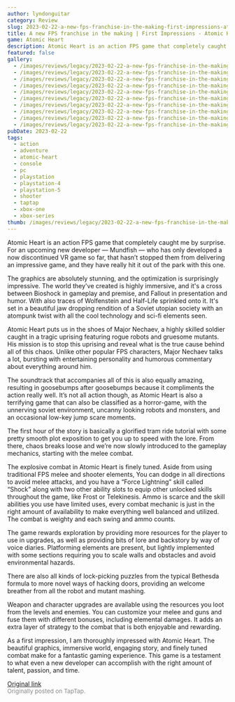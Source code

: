 ```yaml
---
author: lyndonguitar
category: Review
slug: 2023-02-22-a-new-fps-franchise-in-the-making-first-impressions-atomic-heart
title: A new FPS franchise in the making | First Impressions - Atomic Heart
game: Atomic Heart
description: Atomic Heart is an action FPS game that completely caught me by surprise. For an upcoming new developer — Mundfish —  who has only developed a now discontinued VR game so far, that hasn’t stopped them from delivering an impressive game, and they have really hit it out of the park with this one.
featured: false
gallery:
  - /images/reviews/legacy/2023-02-22-a-new-fps-franchise-in-the-making--first-impressions---atomic-heart-0.avif
  - /images/reviews/legacy/2023-02-22-a-new-fps-franchise-in-the-making--first-impressions---atomic-heart-1.avif
  - /images/reviews/legacy/2023-02-22-a-new-fps-franchise-in-the-making--first-impressions---atomic-heart-2.avif
  - /images/reviews/legacy/2023-02-22-a-new-fps-franchise-in-the-making--first-impressions---atomic-heart-3.avif
  - /images/reviews/legacy/2023-02-22-a-new-fps-franchise-in-the-making--first-impressions---atomic-heart-4.avif
  - /images/reviews/legacy/2023-02-22-a-new-fps-franchise-in-the-making--first-impressions---atomic-heart-5.avif
  - /images/reviews/legacy/2023-02-22-a-new-fps-franchise-in-the-making--first-impressions---atomic-heart-6.avif
  - /images/reviews/legacy/2023-02-22-a-new-fps-franchise-in-the-making--first-impressions---atomic-heart-7.avif
  - /images/reviews/legacy/2023-02-22-a-new-fps-franchise-in-the-making--first-impressions---atomic-heart-8.avif
  - /images/reviews/legacy/2023-02-22-a-new-fps-franchise-in-the-making--first-impressions---atomic-heart-9.avif
pubDate: 2023-02-22
tags:
  - action
  - adventure
  - atomic-heart
  - console
  - pc
  - playstation
  - playstation-4
  - playstation-5
  - shooter
  - taptap
  - xbox-one
  - xbox-series
thumb: /images/reviews/legacy/2023-02-22-a-new-fps-franchise-in-the-making--first-impressions---atomic-heart-0.avif
---
```


Atomic Heart is an action FPS game that completely caught me by surprise. For an upcoming new developer — Mundfish —  who has only developed a now discontinued VR game so far, that hasn’t stopped them from delivering an impressive game, and they have really hit it out of the park with this one.

The graphics are absolutely stunning, and the optimization is surprisingly impressive. The world they've created is highly immersive, and it's a cross between Bioshock in gameplay and premise, and Fallout in presentation and humor. With also traces of Wolfenstein and Half-Life sprinkled onto it. It's set in a beautiful jaw dropping rendition of a Soviet utopian society with an atompunk twist with all the cool technology and sci-fi elements seen.

Atomic Heart puts us in the shoes of Major Nechaev, a highly skilled soldier caught in a tragic uprising featuring rogue robots and gruesome mutants. His mission is to stop this uprising and reveal what is the true cause behind all of this chaos. Unlike other popular FPS characters, Major Nechaev talks a lot, bursting with entertaining personality and humorous commentary about everything around him.

The soundtrack that accompanies all of this is also equally amazing, resulting in goosebumps after goosebumps because it compliments the action really well. It’s not all action though, as Atomic Heart is also a terrifying game that can also be classified as a horror-game, with the unnerving soviet environment, uncanny looking robots and monsters, and an occasional low-key jump scare moments.

The first hour of the story is basically a glorified tram ride tutorial with some pretty smooth plot exposition to get you up to speed with the lore. From there, chaos breaks loose and we’re now slowly introduced to the gameplay mechanics, starting with the melee combat.

The explosive combat in Atomic Heart is finely tuned. Aside from using traditional FPS melee and shooter elements, You can dodge in all directions to avoid melee attacks, and you have a “Force Lightning” skill called “Shock” along with two other ability slots to equip other unlocked skills throughout the game, like Frost or Telekinesis. Ammo is scarce and the skill abilities you use have limited uses, every combat mechanic is just in the right amount of availability to make everything well balanced and utilized. The combat is weighty and each swing and ammo counts.

The game rewards exploration by providing more resources for the player to use in upgrades, as well as providing bits of lore and backstory by way of voice diaries. Platforming elements are present, but lightly implemented with some sections requiring you to scale walls and obstacles and avoid environmental hazards.

There are also all kinds of lock-picking puzzles from the typical Bethesda formula to more novel ways of hacking doors, providing an welcome breather from all the robot and mutant mashing.

Weapon and character upgrades are available using the resources you loot from the levels and enemies. You can customize your melee and guns and fuse them with different bonuses, including elemental damages. It adds an extra layer of strategy to the combat that is both enjoyable and rewarding.

As a first impression, I am thoroughly impressed with Atomic Heart. The beautiful graphics, immersive world, engaging story, and finely tuned combat make for a fantastic gaming experience. This game is a testament to what even a new developer can accomplish with the right amount of talent, passion, and time.

[Original link](https://www.taptap.io/post/4606392)<br><span style="font-size: 0.95em; color: #888;">Originally posted on TapTap.</span>